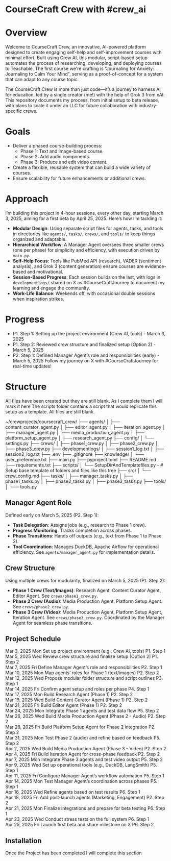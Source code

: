 # CourseCraft Crew with #crew_ai
# Overview

Welcome to CourseCraft Crew, an innovative, AI-powered platform designed to create engaging self-help and self-improvement courses with minimal effort. Built using Crew AI, this modular, script-based setup automates the process of researching, developing, and deploying courses to Teachable. The first course we're crafting is "Journaling for Anxiety: Journaling to Calm Your Mind", serving as a proof-of-concept for a system that can adapt to any course topic.

The CourseCraft Crew is more than just code—it’s a journey to harness AI for education, led by a single creator (me!) with the help of Grok 3 from xAI. This repository documents my process, from initial setup to beta release, with plans to scale it under an LLC for future collaboration with industry-specific crews.

# Goals
- Deliver a phased course-building process:
  - Phase 1: Text and image-based course.
  - Phase 2: Add audio components.
  - Phase 3: Produce and edit video content.
- Create a flexible, reusable system that can build a wide variety of courses.
- Ensure scalability for future enhancements or additional crews.

# Approach
I’m building this project in 4-hour sessions, every other day, starting March 3, 2025, aiming for a first beta by April 25, 2025. Here’s how I’m tackling it:

- **Modular Design**: Using separate script files for agents, tasks, and tools in directories like `agents/`, `tasks/`, `crews/`, and `tools/` to keep things organized and adaptable.
- **Hierarchical Workflow**: A Manager Agent oversees three smaller crews (one per phase) for simplicity and efficiency, with execution driven by `main.py`.
- **Self-Help Focus**: Tools like PubMed API (research), VADER (sentiment analysis), and Grok 3 (content generation) ensure courses are evidence-based and motivational.
- **Session-Based Progress**: Each session builds on the last, with logs in `developmentlogs/` shared on X as #CourseCraftJourney to document my learning and engage the community.
- **Work-Life Balance**: Weekends off, with occasional double sessions when inspiration strikes.

# Progress
- P1. Step 1: Setting up the project environment (Crew AI, tools) - March 3, 2025
- P1. Step 2: Reviewed crew structure and finalized setup (Option 2) - March 5, 2025
- P2. Step 1: Defined Manager Agent’s role and responsibilities (early) - March 5, 2025
Follow my journey on X with #CourseCraftJourney for real-time updates!

# Structure 
All files have been created but they are still blank. As I complete them I will mark it here
The scripts folder contains a script that would replicate this setup as a template. All files are still blank. 

~/crewprojects/coursecraft_crew/
├── agents/
│   ├── content_curator_agent.py
│   ├── editor_agent.py
│   ├── iteration_agent.py
│   ├── manager_agent.py
│   ├── media_production_agent.py
│   ├── platform_setup_agent.py
│   ├── research_agent.py
├── config/
│   └── settings.py
├── crews/
│   ├── phase1_crew.py
│   ├── phase2_crew.py
│   ├── phase3_crew.py
├── developmentlogs/
│   ├── session1_log.txt
│   ├── session2_log.txt
├── .env
├── .gitignore 
├── knowledge/
│   └── user_preference.txt
├── main.py
├── pyproject.toml
├── README.md
├── requirements.txt
├── scripts/
│   └── SetupDirAndTemplatefiles.py - # Setup base template of folders and files like this tree
├── src/
│   └── crew_config.md
├── tasks/
│   ├── manager_tasks.py
│   ├── phase1_tasks.py
│   ├── phase2_tasks.py
│   ├── phase3_tasks.py
├── tools/
│   └── tools.py

## Manager Agent Role
Defined early on March 5, 2025 (P2. Step 1):
- **Task Delegation**: Assigns jobs (e.g., research to Phase 1 crew).
- **Progress Monitoring**: Tracks completion across phases.
- **Phase Transitions**: Hands off outputs (e.g., text from Phase 1 to Phase 2).
- **Tool Coordination**: Manages DuckDB, Apache Airflow for operational efficiency.
See `agents/manager_agent.py` for implementation details.

## Crew Structure
Using multiple crews for modularity, finalized on March 5, 2025 (P1. Step 2):
- **Phase 1 Crew (Text/Images)**: Research Agent, Content Curator Agent, Editor Agent. See `crews/phase1_crew.py`.
- **Phase 2 Crew (Audio)**: Media Production Agent, Platform Setup Agent. See `crews/phase2_crew.py`.
- **Phase 3 Crew (Video)**: Media Production Agent, Platform Setup Agent, Iteration Agent. See `crews/phase3_crew.py`.
Coordinated by the Manager Agent for seamless phase transitions.

## Project Schedule
Mar 3, 2025  Mon  Set up project environment (e.g., Crew AI, tools)              P1. Step 1  
Mar 5, 2025  Wed  Review crew structure and finalize setup (Option 2)        P1. Step 2  
Mar 7, 2025  Fri  Define Manager Agent’s role and responsibilities           P2. Step 1  
Mar 10, 2025 Mon  Map agents’ roles for Phase 1 (text/images)                P2. Step 2  
Mar 12, 2025 Wed  Propose modular folder structure and script outlines       P3. Step 1  
Mar 14, 2025 Fri  Confirm agent setup and roles per phase                    P4. Step 1  
Mar 17, 2025 Mon  Build Research Agent (Phase 1)                             P2. Step 2  
Mar 19, 2025 Wed  Build Content Curator Agent (Phase 1)                      P2. Step 2  
Mar 21, 2025 Fri  Build Editor Agent (Phase 1)                               P2. Step 2  
Mar 24, 2025 Mon  Integrate Phase 1 agents and test data flow                P5. Step 2  
Mar 26, 2025 Wed  Build Media Production Agent (Phase 2 - Audio)             P2. Step 2  
Mar 28, 2025 Fri  Build Platform Setup Agent for Phase 2 integration         P2. Step 2  
Mar 31, 2025 Mon  Test Phase 2 (audio) and refine based on feedback          P5. Step 2  
Apr 2, 2025  Wed  Build Media Production Agent (Phase 3 - Video)             P2. Step 2  
Apr 4, 2025  Fri  Build Iteration Agent for cross-phase feedback             P2. Step 2  
Apr 7, 2025  Mon  Integrate Phase 3 agents and test video output             P5. Step 2  
Apr 9, 2025  Wed  Set up operational tools (e.g., DuckDB, LangSmith)         P5. Step 1  
Apr 11, 2025 Fri  Configure Manager Agent’s workflow automation             P5. Step 1  
Apr 14, 2025 Mon  Test Manager Agent’s coordination across phases            P5. Step 1  
Apr 16, 2025 Wed  Refine agents based on test results                       P6. Step 1  
Apr 18, 2025 Fri  Add post-launch agents (Marketing, Engagement)             P2. Step 2  
Apr 21, 2025 Mon  Finalize integrations and prepare for beta testing         P6. Step 1  
Apr 23, 2025 Wed  Conduct stress tests on the full system                    P6. Step 1  
Apr 25, 2025 Fri  Launch first beta and share milestone on X                 P6. Step 2  

## Installation
Once the Project has been completed I will complete this section 



